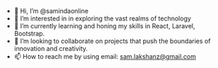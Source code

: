 - 👋 Hi, I’m @samindaonline
- 👀 I’m interested in in exploring the vast realms of technology
- 🌱 I’m currently learning and honing my skills in React, Laravel, Bootstrap.
- 💞️ I’m looking to collaborate on projects that push the boundaries of innovation and creativity.
- 📫 How to reach me by using email: sam.lakshanz@gmail.com
